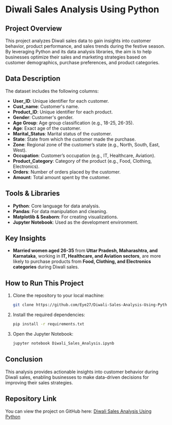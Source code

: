 # Diwali Sales Analysis Using Python

## Project Overview
This project analyzes Diwali sales data to gain insights into customer behavior, product performance, and sales trends during the festive season. By leveraging Python and its data analysis libraries, the aim is to help businesses optimize their sales and marketing strategies based on customer demographics, purchase preferences, and product categories.

## Data Description
The dataset includes the following columns:
- **User_ID**: Unique identifier for each customer.
- **Cust_name**: Customer's name.
- **Product_ID**: Unique identifier for each product.
- **Gender**: Customer's gender.
- **Age Group**: Age group classification (e.g., 18-25, 26-35).
- **Age**: Exact age of the customer.
- **Marital_Status**: Marital status of the customer.
- **State**: State from which the customer made the purchase.
- **Zone**: Regional zone of the customer’s state (e.g., North, South, East, West).
- **Occupation**: Customer’s occupation (e.g., IT, Healthcare, Aviation).
- **Product_Category**: Category of the product (e.g., Food, Clothing, Electronics).
- **Orders**: Number of orders placed by the customer.
- **Amount**: Total amount spent by the customer.

## Tools & Libraries
- **Python**: Core language for data analysis.
- **Pandas**: For data manipulation and cleaning.
- **Matplotlib & Seaborn**: For creating visualizations.
- **Jupyter Notebook**: Used as the development environment.

## Key Insights
- **Married women aged 26-35** from **Uttar Pradesh, Maharashtra, and Karnataka**, working in **IT, Healthcare, and Aviation sectors**, are more likely to purchase products from **Food, Clothing, and Electronics categories** during Diwali sales.

## How to Run This Project
1. Clone the repository to your local machine:
   ```bash
   git clone https://github.com/Eye27/Diwali-Sales-Analysis-Using-Python.git
   ```
2. Install the required dependencies:
   ```bash
   pip install -r requirements.txt
   ```
3. Open the Jupyter Notebook:
   ```bash
   jupyter notebook Diwali_Sales_Analysis.ipynb
   ```

## Conclusion
This analysis provides actionable insights into customer behavior during Diwali sales, enabling businesses to make data-driven decisions for improving their sales strategies.

## Repository Link
You can view the project on GitHub here: [Diwali Sales Analysis Using Python](https://github.com/Eye27/Diwali-Sales-Analysis-Using-Python)
